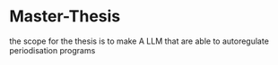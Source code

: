 # Master-Thesis

the scope for the thesis is to make A LLM that are able to autoregulate periodisation programs 